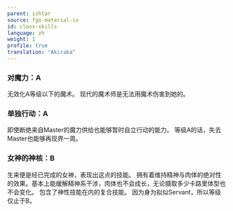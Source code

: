 ```yaml
---
parent: ishtar
source: fgo-material-iv
id: class-skills
language: zh
weight: 1
profile: true
translation: "Akiraka"
---
```


### 对魔力：A

无效化A等级以下的魔术。
现代的魔术师是无法用魔术伤害到她的。

### 单独行动：A

即使断绝来自Master的魔力供给也能够暂时自立行动的能力。
等级A的话，失去Master也能够再现界一周。

### 女神的神核：B

生来便是经已完成的女神，表现出这点的技能。
拥有着维持精神与肉体的绝对性的效果。基本上能缓解精神系干涉，肉体也不会成长，无论摄取多少卡路里体型也不会变化。
包含了神性技能在内的复合技能。
因为身为拟似Servant，所以等级仅止于B。
